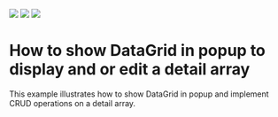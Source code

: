 <!-- default badges list -->
![](https://img.shields.io/endpoint?url=https://codecentral.devexpress.com/api/v1/VersionRange/349009824/20.2.4%2B)
[![](https://img.shields.io/badge/Open_in_DevExpress_Support_Center-FF7200?style=flat-square&logo=DevExpress&logoColor=white)](https://supportcenter.devexpress.com/ticket/details/T983129)
[![](https://img.shields.io/badge/📖_How_to_use_DevExpress_Examples-e9f6fc?style=flat-square)](https://docs.devexpress.com/GeneralInformation/403183)
<!-- default badges end -->
# How to show DataGrid in popup to display and or edit a detail array

This example illustrates how to show DataGrid in popup and implement CRUD operations on a detail array.
